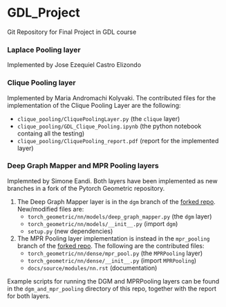 # GDL_Project
Git Repository for Final Project in GDL course

### Laplace Pooling layer
Implemented by Jose Ezequiel Castro Elizondo

### Clique Pooling layer
Implemented by Maria Andromachi Kolyvaki.
The contributed files for the implementation of the Clique Pooling Layer are the following:
- `clique_pooling/CliquePoolingLayer.py` (the `clique` layer)
- `clique_pooling/GDL_Clique_Pooling.ipynb` (the python notebook containg all the testing)
- `clique_pooling/CliquePooling_report.pdf` (report for the implemented layer)

### Deep Graph Mapper and MPR Pooling layers
Implemnted by Simone Eandi. Both layers have been implemented as new branches in a fork of the Pytorch Geometric repository.
1. The Deep Graph Mapper layer is in the `dgm` branch of the [forked repo](https://github.com/seandi/pytorch_geometric). New/modified files are:
    - `torch_geometric/nn/models/deep_graph_mapper.py` (the `dgm` layer)
    - `torch_geometric/nn/models/__init__.py` (import `dgm`)
    - `setup.py` (new dependencies)
2. The MPR Pooling layer implementation is instead in the `mpr_pooling` branch of the [forked repo](https://github.com/seandi/pytorch_geometric).
   The following are the contributed files:
   - `torch_geometric/nn/dense/mpr_pool.py` (the `MPRPooling` layer)
   - `torch_geometric/nn/dense/__init__.py` (import `MPRPooling`)
   - `docs/source/modules/nn.rst` (documentation)

Example scripts for running the DGM and MPRPooling layers can be found in the `dgm_and_mpr_pooling` directory of this repo, together with the report for both layers.
